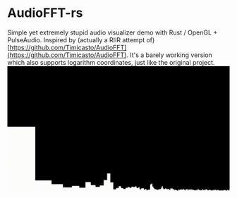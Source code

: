 # AudioFFT-rs
Simple yet extremely stupid audio visualizer demo with Rust / OpenGL + PulseAudio.
Inspired by (actually a RIIR attempt of) [https://github.com/Timicasto/AudioFFT](https://github.com/Timicasto/AudioFFT). 
It's a barely working version which also supports logarithm coordinates, just like the original project.
![demo](demo.gif)